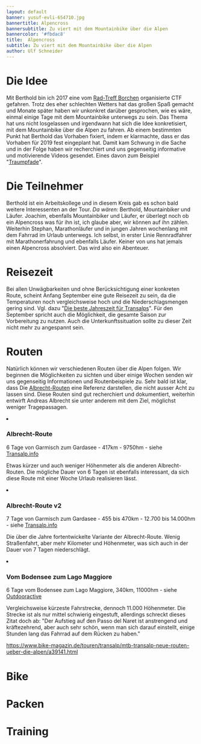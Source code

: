 ```yaml
---
layout: default
banner: yusuf-evli-654710.jpg
bannertitle: Alpencross
bannersubtitle: Zu viert mit dem Mountainbike über die Alpen
bannercolor: '#fbdac8'
title:  Alpencross
subtitle: Zu viert mit dem Mountainbike über die Alpen
author: Ulf Schneider
---
```

# Die Idee
Mit Berthold bin ich 2017 eine vom [Rad-Treff Borchen](http://www.rad-treff-borchen.de) organisierte CTF gefahren. Trotz des eher schlechten Wetters hat das großen Spaß gemacht und Monate später haben wir unkonkret darüber gesprochen, wie es wäre, einmal einige Tage mit dem Mountainbike unterwegs zu sein. Das Thema hat uns nicht losgelassen und irgendwann hat sich die Idee konkretisiert, mit dem Mountainbike über die Alpen zu fahren. Ab einem bestimmten Punkt hat Berthold das Vorhaben fixiert, indem er klarmachte, dass er das Vorhaben für 2019 fest eingeplant hat. Damit kam Schwung in die Sache und in der Folge haben wir recherchiert und uns gegenseitig informative und motivierende Videos gesendet. Eines davon zum Beispiel "[Traumpfade](https://www.br.de/mediathek/video/traumpfade-mit-dem-mountainbike-ueber-die-alpen-av:5a3c404bdd95b200180bcb86)".

# Die Teilnehmer
Berthold ist ein Arbeitskollege und in diesem Kreis gab es schon bald weitere Interessenten an der Tour. *Da wären:* Berthold, Mountainbiker und Läufer. Joachim, ebenfalls Mountainbiker und Läufer, er überlegt noch ob ein Alpencross was für ihn ist, ich glaube aber, wir können auf ihn zählen. Weiterhin Stephan, Marathonläufer und in jungen Jahren wochenlang mit dem Fahrrad im Urlaub unterwegs. Ich selbst, in erster Linie Rennradfahrer mit Marathonerfahrung und ebenfalls Läufer. Keiner von uns hat jemals einen Alpencross absolviert. Das wird also ein Abenteuer.

# Reisezeit
Bei allen Unwägbarkeiten und ohne Berücksichtigung einer konkreten Route, scheint Anfang September eine gute Reisezeit zu sein, da die Temperaturen noch vergleichsweise hoch und die Niederschlagsmengen gering sind. Vgl. dazu "[Die beste Jahreszeit für Transalps](http://transalpbiker.de/2017/03/08/die-beste-jahreszeit-fuer-transalps/)". Für den September spricht auch die Möglichkeit, die gesamte Saison zur Vorbereitung zu nutzen. Auch die Unterkunftssituation sollte zu dieser Zeit nicht mehr zu angespannt sein. 

# Routen
Natürlich können wir verschiedenen Routen über die Alpen folgen. Wir beginnen die Möglichkeiten zu sichten und über einige Wochen senden wir uns gegenseitig Informationen und Routenbeispiele zu. Sehr bald ist klar, dass Die [Albrecht-Routen](http://www.transalp.info/albrecht-route) eine Referenz darstellen, die nicht ausser Acht zu lassen sind. Diese Routen sind gut recherchiert und dokumentiert, weiterhin entwirft Andreas Albrecht sie unter anderem mit dem Ziel, möglichst weniger Tragepassagen.

<div class="toc-list">
<li><h3>Albrecht-Route</h3>
<p class="meta">
6 Tage von Garmisch zum Gardasee - 417km - 9750hm - siehe <a href="http://www.transalp.info/albrecht-route/6-tage">Transalp.info</a>
</p>

<p>Etwas kürzer und auch weniger Höhenmeter als die anderen Albrecht-Routen. Die mögliche Dauer von 6 Tagen ist ebenfalls interessant, da sich diese Route mit einer Woche Urlaub realisieren lässt.</p>
</li>

<li><h3>Albrecht-Route v2</h3>
<p class="meta">
7 Tage von Garmisch zum Gardasee - 455 bis 470km - 12.700 bis 14.000hm - siehe <a href="http://www.transalp.info/albrecht-route/v2">Transalp.info</a>
</p>

<p>Die über die Jahre fortentwickelte Variante der Albrecht-Route. Wenig Straßenfahrt, aber mehr Kilometer und Höhenmeter, was sich auch in der Dauer von 7 Tagen niederschlägt.
</p>
</li>

<li><h3>Vom Bodensee zum Lago Maggiore</h3>
<p class="meta">
6 Tage vom Bodensee zum Lago Maggiore, 340km, 11000hm - siehe <a href="https://www.outdooractive.com/de/mountainbike-transalp/bodensee-rheintal/alpenueberquerung-vom-bodensee-zum-lago-maggiore-/1389123/">Outdooractive</a>
</p>

<p>Vergleichsweise kürzeste Fahrstrecke, dennoch 11.000 Höhenmeter. Die Strecke ist als nur mittel schwierig eingestuft, allerdings schreckt dieses Zitat doch ab: "Der Aufstieg auf den Passo del Naret ist anstrengend und kräftezehrend, aber auch sehr schön, wenn man sich darauf einstellt, einige Stunden lang das Fahrrad auf dem Rücken zu haben."
</p>
</li>

</div>

https://www.bike-magazin.de/touren/transalp/mtb-transalp-neue-routen-ueber-die-alpen/a39141.html



# Bike

# Packen

# Training




